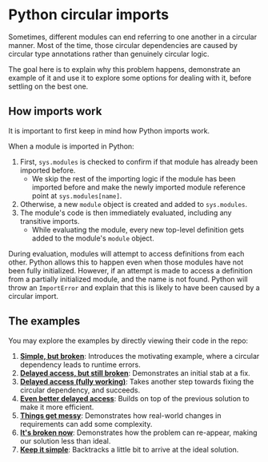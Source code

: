 # Python circular imports

Sometimes, different modules can end referring to one another in a circular manner. Most of the time, those circular
dependencies are caused by circular type annotations rather than genuinely circular logic.

The goal here is to explain why this problem happens, demonstrate an example of it and use it to explore some options
for dealing with it, before settling on the best one.

## How imports work

It is important to first keep in mind how Python imports work.

When a module is imported in Python:
1. First, `sys.modules` is checked to confirm if that module has already been imported before.
   * We skip the rest of the importing logic if the module has been imported before and
     make the newly imported module reference point at `sys.modules[name]`.
3. Otherwise, a new `module` object is created and added to `sys.modules`.
5. The module's code is then immediately evaluated, including any transitive imports.
   * While evaluating the module, every new top-level definition gets added to the module's `module` object.


During evaluation, modules will attempt to access definitions from each other. Python allows this to happen
even when those modules have not been fully initialized. However, if an attempt is made to access a definition
from a partially initialized module, and the name is not found. Python will throw an `ImportError` and explain
that this is likely to have been caused by a circular import.

## The examples

You may explore the examples by directly viewing their code in the repo:

1. **[Simple, but broken][ex1]**: Introduces the motivating example, where a circular dependency leads to runtime errors.
2. **[Delayed access, but still broken][ex2]**: Demonstrates an initial stab at a fix.
3. **[Delayed access (fully working)][ex3]**: Takes another step towards fixing the circular dependency, and succeeds.
4. **[Even better delayed access][ex4]**: Builds on top of the previous solution to make it more efficient.
5. **[Things get messy][ex5]**: Demonstrates how real-world changes in requirements can add some complexity.
6. **[It's broken now][ex6]**: Demonstrates how the problem can re-appear, making our solution less than ideal.
7. **[Keep it simple][ex7]**: Backtracks a little bit to arrive at the ideal solution.

[ex1]: ./01-simple-but-broken
[ex2]: ./02-delayed-access-still-broken
[ex3]: ./03-working-delayed-access
[ex4]: ./04-even-better-delayed-access
[ex5]: ./05-things-get-messy
[ex6]: ./06-its-broken-now
[ex7]: ./07-keep-it-simple
